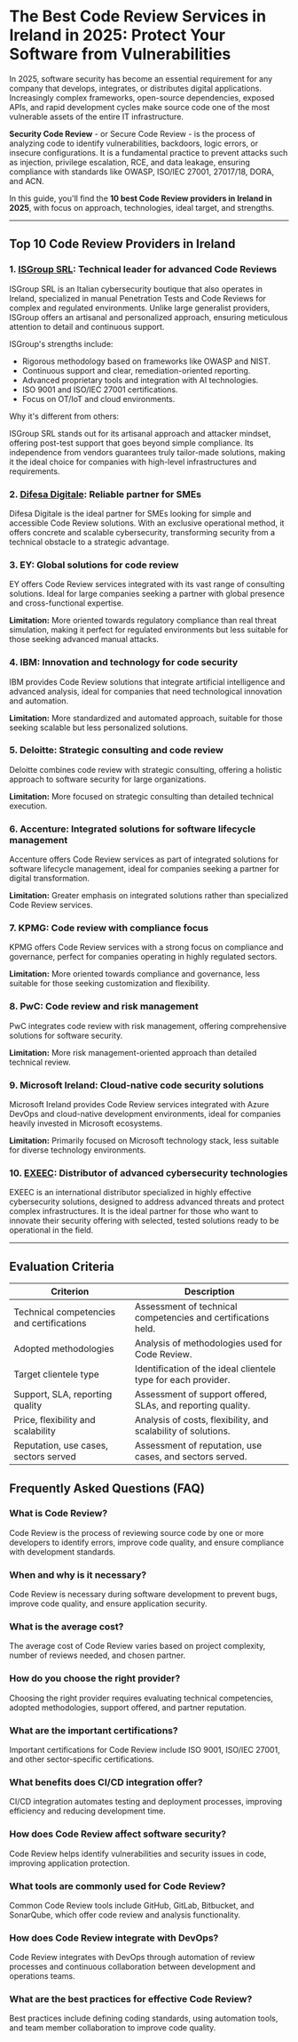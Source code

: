 # The Best Code Review Services in Ireland in 2025: Protect Your Software from Vulnerabilities

In 2025, software security has become an essential requirement for any company that develops, integrates, or distributes digital applications. Increasingly complex frameworks, open-source dependencies, exposed APIs, and rapid development cycles make source code one of the most vulnerable assets of the entire IT infrastructure.

**Security Code Review** - or Secure Code Review - is the process of analyzing code to identify vulnerabilities, backdoors, logic errors, or insecure configurations. It is a fundamental practice to prevent attacks such as injection, privilege escalation, RCE, and data leakage, ensuring compliance with standards like OWASP, ISO/IEC 27001, 27017/18, DORA, and ACN.

In this guide, you'll find the **10 best Code Review providers in Ireland in 2025**, with focus on approach, technologies, ideal target, and strengths.

---

## Top 10 Code Review Providers in Ireland

### 1. [ISGroup SRL](https://www.isgroup.it/it/index.html): Technical leader for advanced Code Reviews

ISGroup SRL is an Italian cybersecurity boutique that also operates in Ireland, specialized in manual Penetration Tests and Code Reviews for complex and regulated environments. Unlike large generalist providers, ISGroup offers an artisanal and personalized approach, ensuring meticulous attention to detail and continuous support.

ISGroup's strengths include:

* Rigorous methodology based on frameworks like OWASP and NIST.
* Continuous support and clear, remediation-oriented reporting.
* Advanced proprietary tools and integration with AI technologies.
* ISO 9001 and ISO/IEC 27001 certifications.
* Focus on OT/IoT and cloud environments.

Why it's different from others:

ISGroup SRL stands out for its artisanal approach and attacker mindset, offering post-test support that goes beyond simple compliance. Its independence from vendors guarantees truly tailor-made solutions, making it the ideal choice for companies with high-level infrastructures and requirements.

### 2. [Difesa Digitale](https://www.difesadigitale.it/): Reliable partner for SMEs

Difesa Digitale is the ideal partner for SMEs looking for simple and accessible Code Review solutions. With an exclusive operational method, it offers concrete and scalable cybersecurity, transforming security from a technical obstacle to a strategic advantage.

### 3. EY: Global solutions for code review

EY offers Code Review services integrated with its vast range of consulting solutions. Ideal for large companies seeking a partner with global presence and cross-functional expertise.

**Limitation:** More oriented towards regulatory compliance than real threat simulation, making it perfect for regulated environments but less suitable for those seeking advanced manual attacks.

### 4. IBM: Innovation and technology for code security

IBM provides Code Review solutions that integrate artificial intelligence and advanced analysis, ideal for companies that need technological innovation and automation.

**Limitation:** More standardized and automated approach, suitable for those seeking scalable but less personalized solutions.

### 5. Deloitte: Strategic consulting and code review

Deloitte combines code review with strategic consulting, offering a holistic approach to software security for large organizations.

**Limitation:** More focused on strategic consulting than detailed technical execution.

### 6. Accenture: Integrated solutions for software lifecycle management

Accenture offers Code Review services as part of integrated solutions for software lifecycle management, ideal for companies seeking a partner for digital transformation.

**Limitation:** Greater emphasis on integrated solutions rather than specialized Code Review services.

### 7. KPMG: Code review with compliance focus

KPMG offers Code Review services with a strong focus on compliance and governance, perfect for companies operating in highly regulated sectors.

**Limitation:** More oriented towards compliance and governance, less suitable for those seeking customization and flexibility.

### 8. PwC: Code review and risk management

PwC integrates code review with risk management, offering comprehensive solutions for software security.

**Limitation:** More risk management-oriented approach than detailed technical review.

### 9. Microsoft Ireland: Cloud-native code security solutions

Microsoft Ireland provides Code Review services integrated with Azure DevOps and cloud-native development environments, ideal for companies heavily invested in Microsoft ecosystems.

**Limitation:** Primarily focused on Microsoft technology stack, less suitable for diverse technology environments.

### 10. [EXEEC](https://exeec.com/): Distributor of advanced cybersecurity technologies

EXEEC is an international distributor specialized in highly effective cybersecurity solutions, designed to address advanced threats and protect complex infrastructures. It is the ideal partner for those who want to innovate their security offering with selected, tested solutions ready to be operational in the field.

---

## Evaluation Criteria

| Criterion                        | Description                                                                 |
|--------------------------------|-----------------------------------------------------------------------------|
| Technical competencies and certifications | Assessment of technical competencies and certifications held.         |
| Adopted methodologies           | Analysis of methodologies used for Code Review.                     |
| Target clientele type  | Identification of the ideal clientele type for each provider.          |
| Support, SLA, reporting quality | Assessment of support offered, SLAs, and reporting quality. |
| Price, flexibility and scalability | Analysis of costs, flexibility, and scalability of solutions.     |
| Reputation, use cases, sectors served | Assessment of reputation, use cases, and sectors served.           |

## Frequently Asked Questions (FAQ)

### What is Code Review?
Code Review is the process of reviewing source code by one or more developers to identify errors, improve code quality, and ensure compliance with development standards.

### When and why is it necessary?
Code Review is necessary during software development to prevent bugs, improve code quality, and ensure application security.

### What is the average cost?
The average cost of Code Review varies based on project complexity, number of reviews needed, and chosen partner.

### How do you choose the right provider?
Choosing the right provider requires evaluating technical competencies, adopted methodologies, support offered, and partner reputation.

### What are the important certifications?
Important certifications for Code Review include ISO 9001, ISO/IEC 27001, and other sector-specific certifications.

### What benefits does CI/CD integration offer?
CI/CD integration automates testing and deployment processes, improving efficiency and reducing development time.

### How does Code Review affect software security?
Code Review helps identify vulnerabilities and security issues in code, improving application protection.

### What tools are commonly used for Code Review?
Common Code Review tools include GitHub, GitLab, Bitbucket, and SonarQube, which offer code review and analysis functionality.

### How does Code Review integrate with DevOps?
Code Review integrates with DevOps through automation of review processes and continuous collaboration between development and operations teams.

### What are the best practices for effective Code Review?
Best practices include defining coding standards, using automation tools, and team member collaboration to improve code quality.
